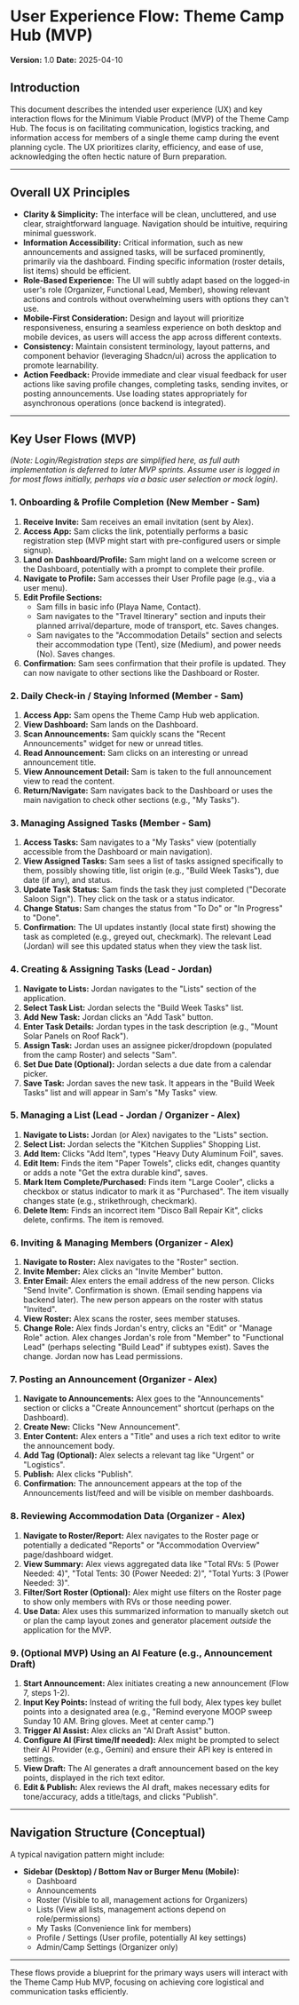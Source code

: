 # User Experience Flow: Theme Camp Hub (MVP)

**Version:** 1.0
**Date:** 2025-04-10

## Introduction

This document describes the intended user experience (UX) and key interaction flows for the Minimum Viable Product (MVP) of the Theme Camp Hub. The focus is on facilitating communication, logistics tracking, and information access for members of a single theme camp during the event planning cycle. The UX prioritizes clarity, efficiency, and ease of use, acknowledging the often hectic nature of Burn preparation.

---

## Overall UX Principles

* **Clarity & Simplicity:** The interface will be clean, uncluttered, and use clear, straightforward language. Navigation should be intuitive, requiring minimal guesswork.
* **Information Accessibility:** Critical information, such as new announcements and assigned tasks, will be surfaced prominently, primarily via the dashboard. Finding specific information (roster details, list items) should be efficient.
* **Role-Based Experience:** The UI will subtly adapt based on the logged-in user's role (Organizer, Functional Lead, Member), showing relevant actions and controls without overwhelming users with options they can't use.
* **Mobile-First Consideration:** Design and layout will prioritize responsiveness, ensuring a seamless experience on both desktop and mobile devices, as users will access the app across different contexts.
* **Consistency:** Maintain consistent terminology, layout patterns, and component behavior (leveraging Shadcn/ui) across the application to promote learnability.
* **Action Feedback:** Provide immediate and clear visual feedback for user actions like saving profile changes, completing tasks, sending invites, or posting announcements. Use loading states appropriately for asynchronous operations (once backend is integrated).

---

## Key User Flows (MVP)

*(Note: Login/Registration steps are simplified here, as full auth implementation is deferred to later MVP sprints. Assume user is logged in for most flows initially, perhaps via a basic user selection or mock login).*

### 1. Onboarding & Profile Completion (New Member - Sam)

1.  **Receive Invite:** Sam receives an email invitation (sent by Alex).
2.  **Access App:** Sam clicks the link, potentially performs a basic registration step (MVP might start with pre-configured users or simple signup).
3.  **Land on Dashboard/Profile:** Sam might land on a welcome screen or the Dashboard, potentially with a prompt to complete their profile.
4.  **Navigate to Profile:** Sam accesses their User Profile page (e.g., via a user menu).
5.  **Edit Profile Sections:**
    * Sam fills in basic info (Playa Name, Contact).
    * Sam navigates to the "Travel Itinerary" section and inputs their planned arrival/departure, mode of transport, etc. Saves changes.
    * Sam navigates to the "Accommodation Details" section and selects their accommodation type (Tent), size (Medium), and power needs (No). Saves changes.
6.  **Confirmation:** Sam sees confirmation that their profile is updated. They can now navigate to other sections like the Dashboard or Roster.

### 2. Daily Check-in / Staying Informed (Member - Sam)

1.  **Access App:** Sam opens the Theme Camp Hub web application.
2.  **View Dashboard:** Sam lands on the Dashboard.
3.  **Scan Announcements:** Sam quickly scans the "Recent Announcements" widget for new or unread titles.
4.  **Read Announcement:** Sam clicks on an interesting or unread announcement title.
5.  **View Announcement Detail:** Sam is taken to the full announcement view to read the content.
6.  **Return/Navigate:** Sam navigates back to the Dashboard or uses the main navigation to check other sections (e.g., "My Tasks").

### 3. Managing Assigned Tasks (Member - Sam)

1.  **Access Tasks:** Sam navigates to a "My Tasks" view (potentially accessible from the Dashboard or main navigation).
2.  **View Assigned Tasks:** Sam sees a list of tasks assigned specifically to them, possibly showing title, list origin (e.g., "Build Week Tasks"), due date (if any), and status.
3.  **Update Task Status:** Sam finds the task they just completed ("Decorate Saloon Sign"). They click on the task or a status indicator.
4.  **Change Status:** Sam changes the status from "To Do" or "In Progress" to "Done".
5.  **Confirmation:** The UI updates instantly (local state first) showing the task as completed (e.g., greyed out, checkmark). The relevant Lead (Jordan) will see this updated status when they view the task list.

### 4. Creating & Assigning Tasks (Lead - Jordan)

1.  **Navigate to Lists:** Jordan navigates to the "Lists" section of the application.
2.  **Select Task List:** Jordan selects the "Build Week Tasks" list.
3.  **Add New Task:** Jordan clicks an "Add Task" button.
4.  **Enter Task Details:** Jordan types in the task description (e.g., "Mount Solar Panels on Roof Rack").
5.  **Assign Task:** Jordan uses an assignee picker/dropdown (populated from the camp Roster) and selects "Sam".
6.  **Set Due Date (Optional):** Jordan selects a due date from a calendar picker.
7.  **Save Task:** Jordan saves the new task. It appears in the "Build Week Tasks" list and will appear in Sam's "My Tasks" view.

### 5. Managing a List (Lead - Jordan / Organizer - Alex)

1.  **Navigate to Lists:** Jordan (or Alex) navigates to the "Lists" section.
2.  **Select List:** Jordan selects the "Kitchen Supplies" Shopping List.
3.  **Add Item:** Clicks "Add Item", types "Heavy Duty Aluminum Foil", saves.
4.  **Edit Item:** Finds the item "Paper Towels", clicks edit, changes quantity or adds a note "Get the extra durable kind", saves.
5.  **Mark Item Complete/Purchased:** Finds item "Large Cooler", clicks a checkbox or status indicator to mark it as "Purchased". The item visually changes state (e.g., strikethrough, checkmark).
6.  **Delete Item:** Finds an incorrect item "Disco Ball Repair Kit", clicks delete, confirms. The item is removed.

### 6. Inviting & Managing Members (Organizer - Alex)

1.  **Navigate to Roster:** Alex navigates to the "Roster" section.
2.  **Invite Member:** Alex clicks an "Invite Member" button.
3.  **Enter Email:** Alex enters the email address of the new person. Clicks "Send Invite". Confirmation is shown. (Email sending happens via backend later). The new person appears on the roster with status "Invited".
4.  **View Roster:** Alex scans the roster, sees member statuses.
5.  **Change Role:** Alex finds Jordan's entry, clicks an "Edit" or "Manage Role" action. Alex changes Jordan's role from "Member" to "Functional Lead" (perhaps selecting "Build Lead" if subtypes exist). Saves the change. Jordan now has Lead permissions.

### 7. Posting an Announcement (Organizer - Alex)

1.  **Navigate to Announcements:** Alex goes to the "Announcements" section or clicks a "Create Announcement" shortcut (perhaps on the Dashboard).
2.  **Create New:** Clicks "New Announcement".
3.  **Enter Content:** Alex enters a "Title" and uses a rich text editor to write the announcement body.
4.  **Add Tag (Optional):** Alex selects a relevant tag like "Urgent" or "Logistics".
5.  **Publish:** Alex clicks "Publish".
6.  **Confirmation:** The announcement appears at the top of the Announcements list/feed and will be visible on member dashboards.

### 8. Reviewing Accommodation Data (Organizer - Alex)

1.  **Navigate to Roster/Report:** Alex navigates to the Roster page or potentially a dedicated "Reports" or "Accommodation Overview" page/dashboard widget.
2.  **View Summary:** Alex views aggregated data like "Total RVs: 5 (Power Needed: 4)", "Total Tents: 30 (Power Needed: 2)", "Total Yurts: 3 (Power Needed: 3)".
3.  **Filter/Sort Roster (Optional):** Alex might use filters on the Roster page to show only members with RVs or those needing power.
4.  **Use Data:** Alex uses this summarized information to manually sketch out or plan the camp layout zones and generator placement *outside* the application for the MVP.

### 9. (Optional MVP) Using an AI Feature (e.g., Announcement Draft)

1.  **Start Announcement:** Alex initiates creating a new announcement (Flow 7, steps 1-2).
2.  **Input Key Points:** Instead of writing the full body, Alex types key bullet points into a designated area (e.g., "Remind everyone MOOP sweep Sunday 10 AM. Bring gloves. Meet at center camp.")
3.  **Trigger AI Assist:** Alex clicks an "AI Draft Assist" button.
4.  **Configure AI (First time/If needed):** Alex might be prompted to select their AI Provider (e.g., Gemini) and ensure their API key is entered in settings.
5.  **View Draft:** The AI generates a draft announcement based on the key points, displayed in the rich text editor.
6.  **Edit & Publish:** Alex reviews the AI draft, makes necessary edits for tone/accuracy, adds a title/tags, and clicks "Publish".

---

## Navigation Structure (Conceptual)

A typical navigation pattern might include:

* **Sidebar (Desktop) / Bottom Nav or Burger Menu (Mobile):**
    * Dashboard
    * Announcements
    * Roster (Visible to all, management actions for Organizers)
    * Lists (View all lists, management actions depend on role/permissions)
    * My Tasks (Convenience link for members)
    * Profile / Settings (User profile, potentially AI key settings)
    * Admin/Camp Settings (Organizer only)

---

These flows provide a blueprint for the primary ways users will interact with the Theme Camp Hub MVP, focusing on achieving core logistical and communication tasks efficiently.